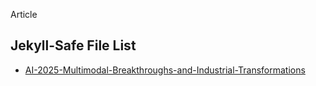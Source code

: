 Article

## Jekyll-Safe File List
- [AI-2025-Multimodal-Breakthroughs-and-Industrial-Transformations](AI-2025-Multimodal-Breakthroughs-and-Industrial-Transformations.md)